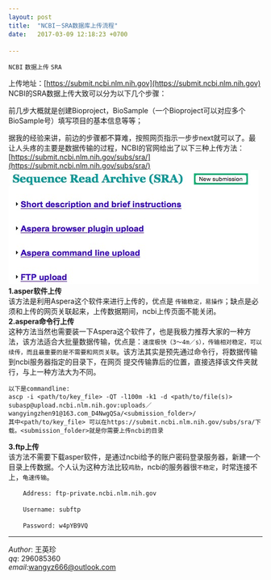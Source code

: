 ```yaml
---
layout: post  
title:  "NCBI－SRA数据库上传流程"  
date:   2017-03-09 12:18:23 +0700  

---
```



`NCBI` `数据上传` `SRA`

上传地址：[https://submit.ncbi.nlm.nih.gov](https://submit.ncbi.nlm.nih.gov)  
NCBI的SRA数据上传大致可以分为以下几个步骤：  

前几步大概就是创建Bioproject，BioSample（一个Bioproject可以对应多个BioSample号）填写项目的基本信息等等；

据我的经验来讲，前边的步骤都不算难，按照网页指示一步步next就可以了。最让人头疼的主要是数据传输的过程，NCBI的官网给出了以下三种上传方法：
[https://submit.ncbi.nlm.nih.gov/subs/sra/](https://submit.ncbi.nlm.nih.gov/subs/sra/) 
![TUPIAN](image/subb.png) 
**1.asper软件上传**    
该方法是利用Aspera这个软件来进行上传的，优点是 `传输稳定，易操作`；缺点是必须和上传的网页关联起来，上传数据期间，ncbi上传页面不能关闭。  
**2.aspera命令行上传**   
这种方法当然也需要装一下Aspera这个软件了，也是我极力推荐大家的一种方法，该方法适合大批量数据传输，优点是：`速度极快（3～4m／s），传输相对稳定，可以续传，而且最重要的是不需要和网页关联`。该方法其实是预先通过命令行，将数据传输到ncbi服务器指定的目录下，在网页 提交传输靠后的位置，直接选择该文件夹就行，与上一种方法大为不同。
  
	以下是commandline:   
	ascp -i <path/to/key_file> -QT -l100m -k1 -d <path/to/file(s)> subasp@upload.ncbi.nlm.nih.gov:uploads／wangyingzhen91@163.com_D4NwgQSa/<submission_folder>/  
	其中<path/to/key_file> 可以在https://submit.ncbi.nlm.nih.gov/subs/sra/下载。<submission_folder>就是你需要上传ncbi的目录

**3.ftp上传**  
该方法不需要下载asper软件，是通过ncbi给予的账户密码登录服务器，新建一个目录上传数据。个人认为这种方法比较`鸡肋`，ncbi的服务器很`不稳定`，时常连接不上，`龟速传输`。

		Address: ftp-private.ncbi.nlm.nih.gov

		Username: subftp

		Password: w4pYB9VQ
		

-------------
*Author*: 王英珍   
*qq*: 296085360  
*email*:wangyz666@outlook.com
